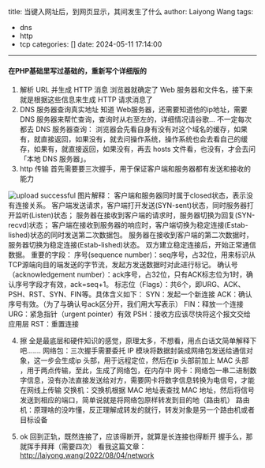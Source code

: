 title: 当键入网址后，到网页显示，其间发生了什么
author: Laiyong Wang
tags:
  - dns
  - http
  - tcp
categories: []
date: 2024-05-11 17:14:00
---
#### 在PHP基础里写过基础的，重新写个详细版的

1. 解析 URL 并生成 HTTP 消息
  浏览器就确定了 Web 服务器和文件名，接下来就是根据这些信息来生成 HTTP 请求消息了
2. DNS 服务器查询真实地址
  知道 Web服务器，还需要知道他的ip地址，需要 DNS 服务器来帮忙查询，查询时从右至左的，详细情况请谷歌...
  不一定每次都去 DNS 服务器查询：
  浏览器会先看自身有没有对这个域名的缓存，如果有，就直接返回，如果没有，就去问操作系统，操作系统也会去看自己的缓存，如果有，就直接返回，如果没有，再去 hosts 文件看，也没有，才会去问「本地 DNS 服务器」。
3. http 传输
  首先需要要三次握手，用于保证客户端和服务器都有发送和接收的能力
  
![upload successful](/images/pasted-37.png)
  图片解释：
  客户端和服务器同时属于closed状态，表示没有连接关系。
  客户端发送请求，客户端打开发送(SYN-sent)状态，同时服务器打开监听(Listen)状态；
  服务器在接收到客户端的请求时，服务器切换为回复(SYN-recvd)状态；
  客户端在接收到服务器的响应时，客户端切换为稳定连接(Estab-lished)状态的同时发送第二次数据包。
  服务器在接收到客户端的第二次数据时，服务器切换为稳定连接(Estab-lished)状态。
  双方建立稳定连接后，开始正常通信数据。
  重要的字段：
  序号(sequence number)：seq序号，占32位，用来标识从TCP源端向目的端发送的字节流，发起方发送数据时对此进行标记。
  确认号（acknowledgement number）：ack序号，占32位，只有ACK标志位为1时，确认序号字段才有效，ack=seq+1。
标志位（Flags）：共6个，即URG、ACK、PSH、RST、SYN、FIN等。具体含义如下：
  SYN：发起一个新连接
  ACK：确认序号有效。（为了与确认号ack区分开，我们用大写表示）
  FIN：释放一个连接
  URG：紧急指针（urgent pointer）有效
  PSH：接收方应该尽快将这个报文交给应用层
  RST：重置连接

4. 擦 全是最底层和硬件知识的感觉，原理太多，不想看，用点白话文简单解释下吧.......
  网络包：三次握手需要委托 IP 模块将数据封装成网络包发送给通信对象，这一步会生成ip 头部，用于远程定位，然后在ip 头部前加上 MAC 头部 ，用于两点传输，至此，生成了网络包，在内存中
  网卡：网络包一串二进制数字信息，没有办法直接发送给对方，需要网卡将数字信息转换为电信号，才能在网线上传输
  交换机：交换机根据 MAC 地址表查找 MAC 地址，然后将信号发送到相应的端口，简单说就是将网络包原样转发到目的地（路由机）
  路由机：原理啥的没咋懂，反正理解成转发的就行，转发对象是另一个路由机或者目标设备

5. ok 回到正轨，既然连接了，应该得断开，就算是长连接也得断开
  握手么，那就挥手拜拜（需要四次）
  看我这篇文章：http://laiyong.wang/2022/08/04/network